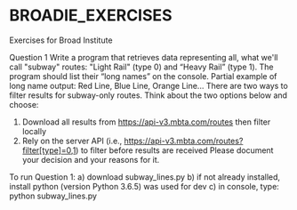 # BROADIE_EXERCISES
Exercises for Broad Institute 


Question 1
Write a program that retrieves data representing all, what we'll call "subway" routes: "Light Rail"
(type 0) and “Heavy Rail” (type 1). The program should list their “long names” on the console.
Partial example of long name output: Red Line, Blue Line, Orange Line...
There are two ways to filter results for subway-only routes. Think about the two options below
and choose:
1. Download all results from https://api-v3.mbta.com/routes then filter locally
2. Rely on the server API (i.e., https://api-v3.mbta.com/routes?filter[type]=0,1) to
filter before results are received
Please document your decision and your reasons for it.


To run Question 1:
a) download subway_lines.py
b) if not already installed, install python (version Python 3.6.5) was used for dev 
c) in console, type:
   python subway_lines.py

